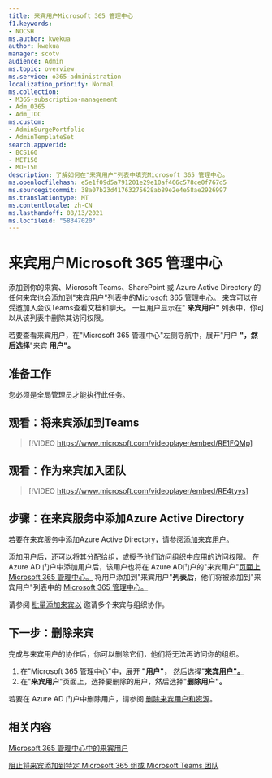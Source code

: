 ```yaml
---
title: 来宾用户Microsoft 365 管理中心
f1.keywords:
- NOCSH
ms.author: kwekua
author: kwekua
manager: scotv
audience: Admin
ms.topic: overview
ms.service: o365-administration
localization_priority: Normal
ms.collection:
- M365-subscription-management
- Adm_O365
- Adm_TOC
ms.custom:
- AdminSurgePortfolio
- AdminTemplateSet
search.appverid:
- BCS160
- MET150
- MOE150
description: 了解如何在"来宾用户"列表中填充Microsoft 365 管理中心。
ms.openlocfilehash: e5e1f09d5a791201e29e10af466c578ce0f767d5
ms.sourcegitcommit: 38a07b23d41763275628ab89e2e4e58ae2926997
ms.translationtype: MT
ms.contentlocale: zh-CN
ms.lasthandoff: 08/13/2021
ms.locfileid: "58347020"
---
```

# <a name="guest-users-in-microsoft-365-admin-center"></a>来宾用户Microsoft 365 管理中心

添加到你的来宾、Microsoft Teams、SharePoint 或 Azure Active Directory 的任何来宾也会添加到"来宾用户"列表中的<a href="https://go.microsoft.com/fwlink/p/?linkid=2074830" target="_blank">Microsoft 365 管理中心。</a>  来宾可以在受邀加入会议Teams查看文档和聊天。
一旦用户显示在" **来宾用户"** 列表中，你可以从该列表中删除其访问权限。

若要查看来宾用户，在"Microsoft 365 管理中心"左侧导航中，展开"用户 **"，然后选择**"来宾 **用户"。** <a href="https://go.microsoft.com/fwlink/p/?linkid=2074830" target="_blank"></a>

## <a name="before-you-begin"></a>准备工作

您必须是全局管理员才能执行此任务。

## <a name="watch-add-guests-to-teams"></a>观看：将来宾添加到Teams

> [!VIDEO https://www.microsoft.com/videoplayer/embed/RE1FQMp]

## <a name="watch-join-a-team-as-a-guest"></a>观看：作为来宾加入团队

> [!VIDEO https://www.microsoft.com/videoplayer/embed/RE4tyys]

## <a name="steps-add-guests-in-azure-active-directory"></a>步骤：在来宾服务中添加Azure Active Directory

若要在来宾服务中添加Azure Active Directory，请参阅[添加来宾用户](/azure/active-directory/b2b/b2b-quickstart-add-guest-users-portal)。

添加用户后，还可以将其分配给组，或授予他们访问组织中应用的访问权限。 在 Azure AD 门户中添加用户后，该用户也将在 Azure AD门户的"来宾用户"<a href="https://go.microsoft.com/fwlink/p/?linkid=2074830" target="_blank">页面上Microsoft 365 管理中心。</a>
将用户添加到"来宾用户"**列表后**，他们将被添加到"[](../create-groups/manage-guest-access-in-groups.md#add-guests-to-a-microsoft-365-group-from-the-admin-center)来宾用户"列表中的 <a href="https://go.microsoft.com/fwlink/p/?linkid=2074830" target="_blank">Microsoft 365 管理中心。</a>

请参阅 [批量添加来宾以](/azure/active-directory/b2b/tutorial-bulk-invite) 邀请多个来宾与组织协作。

## <a name="next-steps-remove-a-guest"></a>下一步：删除来宾

完成与来宾用户的协作后，你可以删除它们，他们将无法再访问你的组织。

1. 在"Microsoft 365 管理中心"中，展开 **"用户"，** 然后选择"<a href="https://go.microsoft.com/fwlink/p/?linkid=2074830" target="_blank">**来宾用户"。**</a>
1. 在"**来宾用户**"页面上，选择要删除的用户，然后选择"**删除用户"。**

若要在 Azure AD 门户中删除用户，请参阅 [删除来宾用户和资源](/azure/active-directory/b2b/b2b-quickstart-add-guest-users-portal#clean-up-resources)。

## <a name="related-content"></a>相关内容

[Microsoft 365 管理中心中的来宾用户](about-guest-users.md)

[阻止将来宾添加到特定 Microsoft 365 组或 Microsoft Teams 团队](../../solutions/per-group-guest-access.md)
